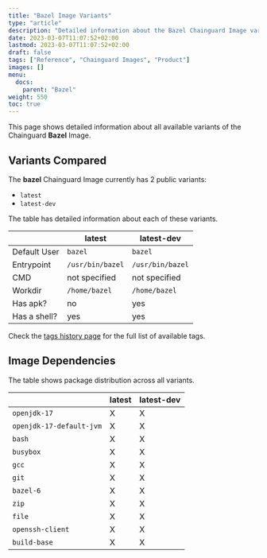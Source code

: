 ```yaml
---
title: "Bazel Image Variants"
type: "article"
description: "Detailed information about the Bazel Chainguard Image variants"
date: 2023-03-07T11:07:52+02:00
lastmod: 2023-03-07T11:07:52+02:00
draft: false
tags: ["Reference", "Chainguard Images", "Product"]
images: []
menu:
  docs:
    parent: "Bazel"
weight: 550
toc: true
---
```


This page shows detailed information about all available variants of the Chainguard **Bazel** Image.

## Variants Compared
The **bazel** Chainguard Image currently has 2 public variants: 

- `latest`
- `latest-dev`

The table has detailed information about each of these variants.

|              | latest           | latest-dev       |
|--------------|------------------|------------------|
| Default User | `bazel`          | `bazel`          |
| Entrypoint   | `/usr/bin/bazel` | `/usr/bin/bazel` |
| CMD          | not specified    | not specified    |
| Workdir      | `/home/bazel`    | `/home/bazel`    |
| Has apk?     | no               | yes              |
| Has a shell? | yes              | yes              |

Check the [tags history page](/chainguard/chainguard-images/reference/bazel/tags_history/) for the full list of available tags.
## Image Dependencies
The table shows package distribution across all variants.

|                          | latest | latest-dev |
|--------------------------|--------|------------|
| `openjdk-17`             | X      | X          |
| `openjdk-17-default-jvm` | X      | X          |
| `bash`                   | X      | X          |
| `busybox`                | X      | X          |
| `gcc`                    | X      | X          |
| `git`                    | X      | X          |
| `bazel-6`                | X      | X          |
| `zip`                    | X      | X          |
| `file`                   | X      | X          |
| `openssh-client`         | X      | X          |
| `build-base`             | X      | X          |
